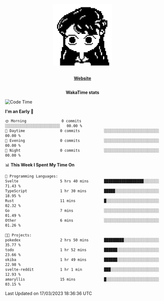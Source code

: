 ##

<p align="center">
  <img src="./person.gif" />
</p>

##

<div align="center">
  <p>
    <strong>
    <a href='https://domm.me'>Website</a>
    </strong>
  </p>
</div>

##

<div align="center">
  <p>
    <strong>
    WakaTime stats
    </strong>
  </p>
</div>

<!--START_SECTION:waka-->
![Code Time](http://img.shields.io/badge/Code%20Time-57%20hrs%2013%20mins-blue)

**I'm an Early 🐤** 

```text
🌞 Morning                0 commits           ░░░░░░░░░░░░░░░░░░░░░░░░░   00.00 % 
🌆 Daytime                0 commits           ░░░░░░░░░░░░░░░░░░░░░░░░░   00.00 % 
🌃 Evening                0 commits           ░░░░░░░░░░░░░░░░░░░░░░░░░   00.00 % 
🌙 Night                  0 commits           ░░░░░░░░░░░░░░░░░░░░░░░░░   00.00 % 
```


📊 **This Week I Spent My Time On** 

```text
💬 Programming Languages: 
Svelte                   5 hrs 40 mins       ██████████████████░░░░░░░   71.43 % 
TypeScript               1 hr 30 mins        █████░░░░░░░░░░░░░░░░░░░░   18.95 % 
Rust                     11 mins             █░░░░░░░░░░░░░░░░░░░░░░░░   02.32 % 
Go                       7 mins              ░░░░░░░░░░░░░░░░░░░░░░░░░   01.49 % 
Other                    6 mins              ░░░░░░░░░░░░░░░░░░░░░░░░░   01.26 % 

🐱‍💻 Projects: 
pokedex                  2 hrs 50 mins       █████████░░░░░░░░░░░░░░░░   35.77 % 
todo                     1 hr 52 mins        ██████░░░░░░░░░░░░░░░░░░░   23.66 % 
okiba                    1 hr 49 mins        ██████░░░░░░░░░░░░░░░░░░░   22.98 % 
svelte-reddit            1 hr 1 min          ███░░░░░░░░░░░░░░░░░░░░░░   12.93 % 
amaryllis                15 mins             █░░░░░░░░░░░░░░░░░░░░░░░░   03.15 % 
```


 Last Updated on 17/03/2023 18:36:36 UTC
<!--END_SECTION:waka-->

